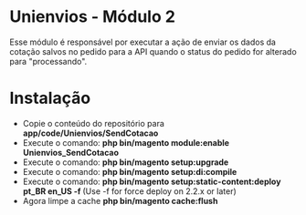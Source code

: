 # Unienvios - Módulo 2

Esse módulo é responsável por executar a ação de enviar os dados da cotação salvos no pedido para a API quando o status do pedido for alterado para "processando".

# Instalação
- Copie o conteúdo do repositório para <b>app/code/Unienvios/SendCotacao</b>
- Execute o comando: <b>php bin/magento module:enable Unienvios_SendCotacao</b>
- Execute o comando: <b>php bin/magento setup:upgrade</b>
- Execute o comando: <b>php bin/magento setup:di:compile</b>
- Execute o comando: <b>php bin/magento setup:static-content:deploy pt_BR en_US -f
</b>  (Use -f for force deploy on 2.2.x or later)
- Agora limpe a cache <b>php bin/magento cache:flush</b>
